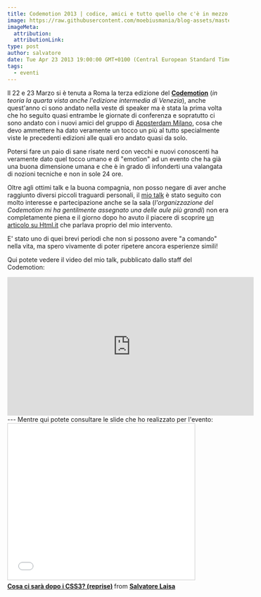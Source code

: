 ```yaml
---
title: Codemotion 2013 | codice, amici e tutto quello che c'è in mezzo
image: https://raw.githubusercontent.com/moebiusmania/blog-assets/master/images/2013/903052_10200881047414631_335274847_o-1.jpg
imageMeta:
  attribution:
  attributionLink:
type: post
author: salvatore
date: Tue Apr 23 2013 19:00:00 GMT+0100 (Central European Standard Time)
tags:
  - eventi
---
```


Il 22 e 23 Marzo si è tenuta a Roma la terza edizione del **[Codemotion](http://rome.codemotionworld.com/)** (*in teoria la quarta vista anche l'edizione intermedia di Venezia*), anche quest'anno ci sono andato nella veste di speaker ma è stata la prima volta che ho seguito quasi entrambe le giornate di conferenza e sopratutto ci sono andato con i nuovi amici del gruppo di [Appsterdam Milano](http://www.appsterdammilan.com/), cosa che devo ammettere ha dato veramente un tocco un più al tutto specialmente viste le precedenti edizioni alle quali ero andato quasi da solo.

Potersi fare un paio di sane risate nerd con vecchi e nuovi conoscenti ha veramente dato quel tocco umano e di "emotion" ad un evento che ha già una buona dimensione umana e che è in grado di infonderti una valangata di nozioni tecniche e non in sole 24 ore.

Oltre agli ottimi talk e la buona compagnia, non posso negare di aver anche raggiunto diversi piccoli traguardi personali, il [mio talk](http://rome.codemotionworld.com/talk-page/?talk_name=cosa-ci-sara-dopo-i-css3-reprise) è stato seguito con molto interesse e partecipazione anche se la sala (*l'organizzazione del Codemotion mi ha gentilmente assegnato una delle aule più grandi*) non era completamente piena e il giorno dopo ho avuto il piacere di scoprire [un articolo su Html.it](http://blog.html.it/23/03/2013/codemotion-2013-la-nuova-specifica-css4/) che parlava proprio del mio intervento.

E' stato uno di quei brevi periodi che non si possono avere "a comando" nella vita, ma spero vivamente di poter ripetere ancora esperienze simili!

Qui potete vedere il video del mio talk, pubblicato dallo staff del Codemotion:

<iframe width="560" height="315" src="https://www.youtube.com/embed/gs8f9HJ-ZRE" frameborder="0" allowfullscreen></iframe>
---
Mentre qui potete consultare le slide che ho realizzato per l'evento:
<iframe src="//www.slideshare.net/slideshow/embed_code/17672285" width="425" height="355" frameborder="0" marginwidth="0" marginheight="0" scrolling="no" style="border:1px solid #CCC; border-width:1px; margin-bottom:5px; max-width: 100%;" allowfullscreen> </iframe> <div style="margin-bottom:5px"> <strong> <a href="//www.slideshare.net/moebiusmania/cosa-ci-sar-dopo-i-css3-reprise" title="Cosa ci sarà dopo i CSS3? (reprise)" target="_blank">Cosa ci sarà dopo i CSS3? (reprise)</a> </strong> from <strong><a href="//www.slideshare.net/moebiusmania" target="_blank">Salvatore Laisa</a></strong> </div>